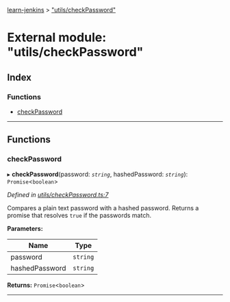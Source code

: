 [learn-jenkins](../README.md) > ["utils/checkPassword"](../modules/_utils_checkpassword_.md)

# External module: "utils/checkPassword"

## Index

### Functions

* [checkPassword](_utils_checkpassword_.md#checkpassword)

---

## Functions

<a id="checkpassword"></a>

###  checkPassword

▸ **checkPassword**(password: *`string`*, hashedPassword: *`string`*): `Promise`<`boolean`>

*Defined in [utils/checkPassword.ts:7](https://github.com/jmeyers91/ts-app/blob/2005cf1/src/utils/checkPassword.ts#L7)*

Compares a plain text password with a hashed password. Returns a promise that resolves `true` if the passwords match.

**Parameters:**

| Name | Type |
| ------ | ------ |
| password | `string` |
| hashedPassword | `string` |

**Returns:** `Promise`<`boolean`>

___

